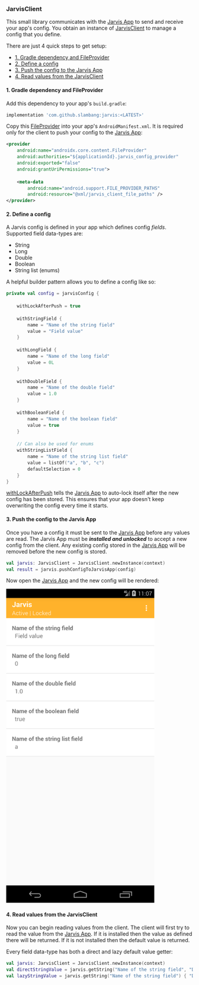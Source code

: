 ### JarvisClient

This small library communicates with the [Jarvis App](../jarvis-app) to send and receive your app's config. You obtain an instance of [JarvisClient](src/main/java/com/jarvis/client/JarvisClient.kt) to manage a config that you define.

There are just 4 quick steps to get setup:  
- [1. Gradle dependency and FileProvider](#1-gradle-dependency-and-fileprovider)
- [2. Define a config](#2-define-a-config)
- [3. Push the config to the Jarvis App](#3-push-the-config-to-the-jarvis-app)
- [4. Read values from the JarvisClient](#4-read-values-from-the-jarvisclient)

#### 1. Gradle dependency and FileProvider

Add this dependency to your app's `build.gradle`:

```groovy
implementation 'com.github.slambang:jarvis:<LATEST>'
```

Copy this [FileProvider](https://developer.android.com/reference/androidx/core/content/FileProvider) into your app's `AndroidManifest.xml`. It is required only for the client to push your config to the [Jarvis App](../jarvis-app):

```xml
<provider
    android:name="androidx.core.content.FileProvider"
    android:authorities="${applicationId}.jarvis_config_provider"
    android:exported="false"
    android:grantUriPermissions="true">

    <meta-data
        android:name="android.support.FILE_PROVIDER_PATHS"
        android:resource="@xml/jarvis_client_file_paths" />
</provider>
```

#### 2. Define a config

A Jarvis config is defined in your app which defines config *fields*. Supported field data-types are:
* String
* Long
* Double
* Boolean
* String list (enums)

A helpful builder pattern allows you to define a config like so:

```kotlin
private val config = jarvisConfig {

    withLockAfterPush = true

    withStringField {
        name = "Name of the string field"
        value = "Field value"
    }

    withLongField {
        name = "Name of the long field"
        value = 0L
    }

    withDoubleField {
        name = "Name of the double field"
        value = 1.0
    }

    withBooleanField {
        name = "Name of the boolean field"
        value = true
    }

    // Can also be used for enums
    withStringListField {
        name = "Name of the string list field"
        value = listOf("a", "b", "c")
        defaultSelection = 0
    }
}
```

[withLockAfterPush]() tells the [Jarvis App](../jarvis-app) to auto-lock itself after the new config has been stored. This ensures that your app doesn't keep overwriting the config every time it starts.

#### 3. Push the config to the Jarvis App

Once you have a config it must be sent to the [Jarvis App](../jarvis-app) before any values are read.  The Jarvis App must be ***installed and unlocked*** to accept a new config from the client. Any existing config stored in the [Jarvis App](../jarvis-app) will be removed before the new config is stored.

```kotlin
val jarvis: JarvisClient = JarvisClient.newInstance(context)
val result = jarvis.pushConfigToJarvisApp(config)
```

Now open the [Jarvis App](../jarvis-app) and the new config will be rendered:

<img src="../images/jarvis_client_readme_config_rendered.png" width="400">

#### 4. Read values from the JarvisClient

Now you can begin reading values from the client. The client will first try to read the value from the [Jarvis App](../jarvis-app). If it is installed then the value as defined there will be returned. If it is not installed then the default value is returned.

Every field data-type has both a direct and lazy default value getter:

```kotlin
val jarvis: JarvisClient = JarvisClient.newInstance(context)
val directStringValue = jarvis.getString("Name of the string field", "Default value")
val lazyStringValue = jarvis.getString("Name of the string field") { "Default value" }
```
